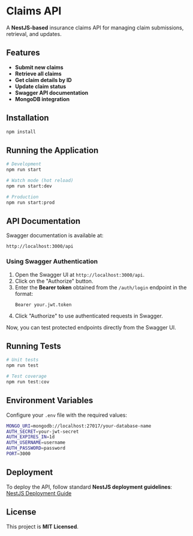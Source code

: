 # Claims API

A **NestJS-based** insurance claims API for managing claim submissions, retrieval, and updates.

## Features
- **Submit new claims**
- **Retrieve all claims**
- **Get claim details by ID**
- **Update claim status**
- **Swagger API documentation**
- **MongoDB integration**

## Installation

```sh
npm install
```

## Running the Application

```sh
# Development
npm run start

# Watch mode (hot reload)
npm run start:dev

# Production
npm run start:prod
```

## API Documentation
Swagger documentation is available at:
```
http://localhost:3000/api
```

### Using Swagger Authentication
1. Open the Swagger UI at `http://localhost:3000/api`.
2. Click on the "Authorize" button.
3. Enter the **Bearer token** obtained from the `/auth/login` endpoint in the format:
   ```
   Bearer your.jwt.token
   ```
4. Click "Authorize" to use authenticated requests in Swagger.

Now, you can test protected endpoints directly from the Swagger UI.

## Running Tests

```sh
# Unit tests
npm run test

# Test coverage
npm run test:cov
```

## Environment Variables

Configure your `.env` file with the required values:

```sh
MONGO_URI=mongodb://localhost:27017/your-database-name
AUTH_SECRET=your-jwt-secret
AUTH_EXPIRES_IN=1d
AUTH_USERNAME=username
AUTH_PASSWORD=password
PORT=3000
```

## Deployment
To deploy the API, follow standard **NestJS deployment guidelines**:  
[NestJS Deployment Guide](https://docs.nestjs.com/deployment)

## License
This project is **MIT Licensed**.
